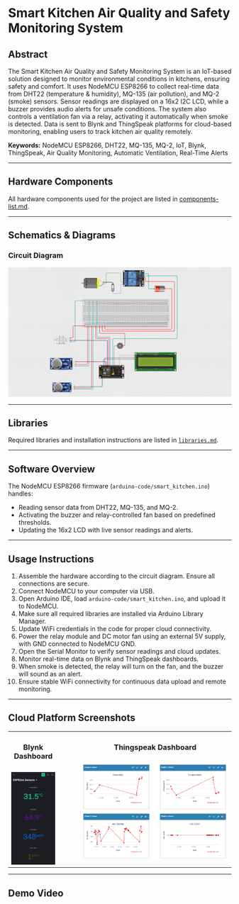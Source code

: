 # Smart Kitchen Air Quality and Safety Monitoring System

## Abstract
The Smart Kitchen Air Quality and Safety Monitoring System is an IoT-based solution designed to monitor environmental conditions in kitchens, ensuring safety and comfort. It uses NodeMCU ESP8266 to collect real-time data from DHT22 (temperature & humidity), MQ-135 (air pollution), and MQ-2 (smoke) sensors. Sensor readings are displayed on a 16x2 I2C LCD, while a buzzer provides audio alerts for unsafe conditions. The system also controls a ventilation fan via a relay, activating it automatically when smoke is detected. Data is sent to Blynk and ThingSpeak platforms for cloud-based monitoring, enabling users to track kitchen air quality remotely.

**Keywords:** NodeMCU ESP8266, DHT22, MQ-135, MQ-2, IoT, Blynk, ThingSpeak, Air Quality Monitoring, Automatic Ventilation, Real-Time Alerts

---

## Hardware Components
All hardware components used for the project are listed in [components-list.md](hardware/components-list.md).

---

## Schematics & Diagrams
### Circuit Diagram
![Circuit Diagram](hardware/circuit-diagram.png)

---

## Libraries
Required libraries and installation instructions are listed in [`libraries.md`](arduino-code/libraries.md).

---

## Software Overview
The NodeMCU ESP8266 firmware (`arduino-code/smart_kitchen.ino`) handles:

- Reading sensor data from DHT22, MQ-135, and MQ-2.
- Activating the buzzer and relay-controlled fan based on predefined thresholds.
- Updating the 16x2 LCD with live sensor readings and alerts.

---

## Usage Instructions
1. Assemble the hardware according to the circuit diagram. Ensure all connections are secure.  
2. Connect NodeMCU to your computer via USB.  
3. Open Arduino IDE, load `arduino-code/smart_kitchen.ino`, and upload it to NodeMCU.  
4. Make sure all required libraries are installed via Arduino Library Manager.  
5. Update WiFi credentials in the code for proper cloud connectivity.  
6. Power the relay module and DC motor fan using an external 5V supply, with GND connected to NodeMCU GND.  
7. Open the Serial Monitor to verify sensor readings and cloud updates.  
8. Monitor real-time data on Blynk and ThingSpeak dashboards.  
9. When smoke is detected, the relay will turn on the fan, and the buzzer will sound as an alert.  
10. Ensure stable WiFi connectivity for continuous data upload and remote monitoring.

---

## Cloud Platform Screenshots

<table>
<tr>

<td width="25%" valign="top" style="padding-right: 20px;">

<h3 align = "center"> Blynk Dashboard </h3>
<div align="left" style="padding-top: 10px;">
<img src="cloud-platforms/Blynk.jpg" alt="Blynk App Screenshot" width="100%">
</div>

</td>

<td width="75%" valign="top" style="padding-left: 40px;">

<h3 align = "center"> Thingspeak Dashboard </h3>
<div align="center" style="padding-top: 10px;">
<img src="cloud-platforms/Thingspeak.png" alt="ThingSpeak Full Dashboard" width="100%">
</div>

</td>

</tr>
</table>

---

## Demo Video

<div align="center">

</div>